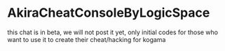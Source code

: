 # AkiraCheatConsoleByLogicSpace
this chat is in beta, we will not post it yet, only initial codes for those who want to use it to create their cheat/hacking for kogama

